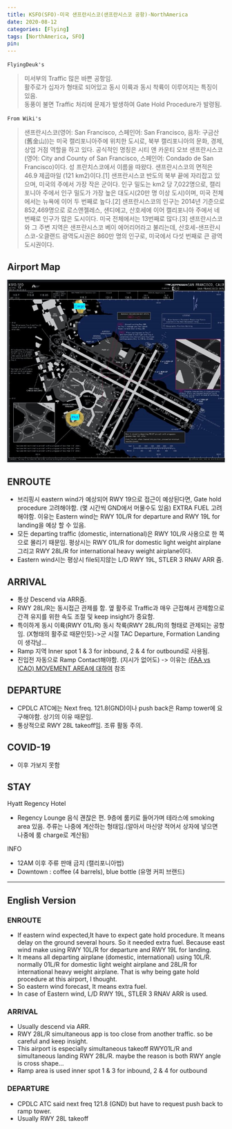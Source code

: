 ```yaml
---
title: KSFO(SFO)-미국 샌프란시스코(샌프란시스코 공항)-NorthAmerica
date: 2020-08-12
categories: [Flying]
tags: [NorthAmerica, SFO]
pin:
---
```


`FlyingDeuk's`
> 미서부의 Traffic 많은 바쁜 공항임. <br>
활주로가 십자가 형태로 되어있고 동시 이륙과 동시 착륙이 이루어지는 특징이 있음. <br>
동풍이 불면 Traffic 처리에 문제가 발생하여 Gate Hold Procedure가 발령됨.

`From Wiki's`
> 샌프란시스코(영어: San Francisco, 스페인어: San Francisco, 음차: 구금산 (舊金山))는 미국 캘리포니아주에 위치한 도시로, 북부 캘리포니아의 문화, 경제, 상업 거점 역할을 하고 있다. 공식적인 명칭은 시티 앤 카운티 오브 샌프란시스코(영어: City and County of San Francisco, 스페인어: Condado de San Francisco)이다. 성 프란치스코에서 이름을 따왔다. 샌프란시스코의 면적은 46.9 제곱마일 (121 km2)이다.[1] 샌프란시스코 반도의 북부 끝에 자리잡고 있으며, 미국의 주에서 가장 작은 군이다. 인구 밀도는 km2 당 7,022명으로, 캘리포니아 주에서 인구 밀도가 가장 높은 대도시(20만 명 이상 도시)이며, 미국 전체에서는 뉴욕에 이어 두 번째로 높다.[2] 샌프란시스코의 인구는 2014년 기준으로 852,469명으로 로스앤젤레스, 샌디에고, 산호세에 이어 캘리포니아 주에서 네 번째로 인구가 많은 도시이다. 미국 전체에서는 13번째로 많다.[3] 샌프란시스코와 그 주변 지역은 샌프란시스코 베이 에어리어라고 불리는데, 산호세-샌프란시스코-오클랜드 광역도시권은 860만 명의 인구로, 미국에서 다섯 번째로 큰 광역도시권이다.

## Airport Map
![sfo](/img/flying/airport/sfo_ap.jpg)

## ENROUTE
-  브리핑시 eastern wind가 예상되어 RWY 19으로 접근이 예상된다면, Gate hold procedure 고려해야함. (몇 시간씩 GND에서 머물수도 있음) EXTRA FUEL 고려해야함.
이유는 Eastern wind는 RWY 10L/R for departure and RWY 19L for landing을 예상 할 수 있음.
- 모든 departing traffic (domestic, international)은 RWY 10L/R 사용으로 한 쪽으로 몰리기 때문임. 평상시는 RWY 01L/R for domestic light weight airplane 그리고 RWY 28L/R for international heavy weight airplane이다.
- Eastern wind시는 평상시 file되지않는 L/D RWY 19L, STLER 3 RNAV ARR 줌.

## ARRIVAL
- 통상 Descend via ARR줌.
- RWY 28L/R는 동시접근 관제를 함. 옆 활주로 Traffic과 매우 근접해서 관제함으로 간격 유지를 위한 속도 조절 및 keep insight가 중요함.
- 특이하게 동시 이륙(RWY 01L/R) 동시 착륙(RWY 28L/R)의 형태로 관제되는 공항임. (X형태의 활주로 때문인듯)->군 시절 TAC Departure, Formation Landing이 생각남...
- Ramp 지역 Inner spot 1 & 3 for inbound, 2 & 4 for outbound로 사용됨.
- 진입전 자동으로 Ramp Contact해야함. (지시가 없어도) -> 이유는 [(FAA vs ICAO) MOVEMENT AREA에 대하여](/posts/movement/) 참조

## DEPARTURE
- CPDLC ATC에는 Next freq. 121.8(GND)이나 push back은 Ramp tower에 요구해야함. 상기의 이유 때문임.
- 통상적으로 RWY 28L takeoff임. 조류 활동 주의.

## COVID-19
- 이후 가보지 못함

## STAY
Hyatt Regency Hotel
- Regency Lounge 음식 괜찮은 편. 9층에 룸키로 들어가며 테라스에 smoking area 있음. 주류는 나중에 계산하는 형태임.(알아서 마신양 적어서 상자에 넣으면 나중에 룸 charge로 계산됨)

INFO
- 12AM 이후 주류 판매 금지 (캘리포니아법)
- Downtown : coffee (4 barrels), blue bottle (유명 커피 브랜드)

-----------

## English Version

### ENROUTE
-  If eastern wind expected,It have to expect gate hold procedure. It means delay on the ground several hours. So it needed extra fuel. Because east wind make using RWY 10L/R for departure and RWY 19L for landing.
- It means all departing airplane (domestic, international) using 10L/R. normally 01L/R for domestic light weight airplane and 28L/R for international heavy weight airplane. That is why being gate hold procedure at this airport, I thought.
- So eastern wind forecast, It means extra fuel.  
- In case of Eastern wind, L/D RWY 19L, STLER 3 RNAV ARR is used.

### ARRIVAL
- Usually descend via ARR.
- RWY 28L/R simultaneous app is too close from another traffic. so be careful and keep insight.
- This airport is especially simultaneous takeoff RWY01L/R and simultaneous landing RWY 28L/R. maybe the reason is both RWY angle is cross shape…
- Ramp area is used inner spot 1 & 3 for inbound, 2 & 4 for outbound

### DEPARTURE
- CPDLC ATC said next freq 121.8 (GND) but have to request push back to ramp tower.
- Usually RWY 28L takeoff
